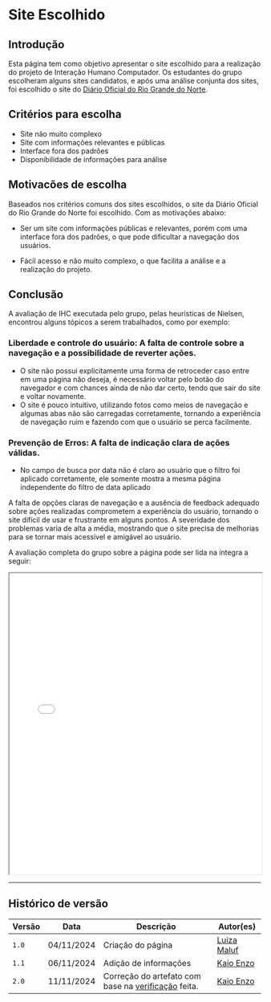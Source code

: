 # __Site Escolhido__

## __Introdução__

Esta página tem como objetivo apresentar o site escolhido para a realização do projeto de Interação Humano Computador. Os estudantes do grupo escolheram alguns sites candidatos, e após uma análise conjunta dos sites, foi escolhido o site do [Diário Oficial do Rio Grande do Norte](https://www.diariooficial.rn.gov.br/dei/dorn3/).


## __Critérios para escolha__
- Site não muito complexo
- Site com informações relevantes e públicas
- Interface fora dos padrões
- Disponibilidade de informações para análise

## __Motivacões de escolha__
Baseados nos critérios comuns dos sites escolhidos, o site da Diário Oficial do Rio Grande do Norte foi escolhido. Com as motivações abaixo:

- Ser um site com informações públicas e relevantes, porém com uma interface fora dos padrões, o que pode dificultar a navegação dos usuários.

- Fácil acesso e não muito complexo, o que facilita a análise e a realização do projeto.


## __Conclusão__
A avaliação de IHC executada pelo grupo, pelas heurísticas de Nielsen, encontrou alguns tópicos a serem trabalhados, como por exemplo:

### Liberdade e controle do usuário: A falta de controle sobre a navegação e a possibilidade de reverter ações.
- O site não possui explicitamente uma forma de retroceder caso entre em uma página não deseja, é necessário voltar pelo botão do navegador e com chances ainda de não dar certo, tendo que sair do site e voltar novamente.
- O site é pouco intuitivo, utilizando fotos como meios de navegação e algumas abas não são carregadas corretamente, tornando a experiência de navegação ruim e fazendo com que o usuário se perca facilmente.

### Prevenção de Erros: A falta de indicação clara de ações válidas.
- No campo de busca por data não é claro ao usuário que o filtro foi aplicado corretamente, ele somente mostra a mesma página independente do filtro de data aplicado

A falta de opções claras de navegação e a ausência de feedback adequado sobre ações realizadas comprometem a experiência do usuário, tornando o site difícil de usar e frustrante em alguns pontos. A severidade dos problemas varia de alta a média, mostrando que o site precisa de melhorias para se tornar mais acessível e amigável ao usuário.


A avaliação completa do grupo sobre a página pode ser lida na íntegra a seguir:

<iframe src="/assets/documentos/Avaliação_site_escolhido.pdf" width="100%" height="600px"></iframe>

---
## Histórico de versão

| Versão |    Data    |      Descrição      |             Autor(es)                        |
|--------|------------|---------------------|----------------------------------------------|
| `1.0`  | 04/11/2024 | Criação do página | [Luiza Maluf](https://github.com/LuizaMaluf) |
| `1.1`  | 06/11/2024 | Adição de informações | [Kaio Enzo](https://github.com/kaioenzo) |
| `2.0` | 11/11/2024 | Correção do artefato com base na [verificação](../verificacao/grupo/etapa1/verificacao-site-escolhido.md) feita. | [Kaio Enzo](https://github.com/kaioenzo)